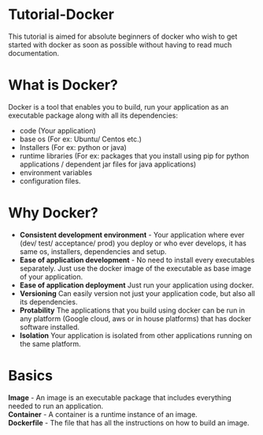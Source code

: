 # Tutorial-Docker
This tutorial is aimed for absolute beginners of docker who wish to get started with docker as soon as possible without having to read much documentation.

# What is Docker?
Docker is a tool that enables you to build, run your application as an executable package along with all its dependencies:
- code (Your application)
- base os (For ex: Ubuntu/ Centos etc.)
- Installers (For ex: python or java)
- runtime libraries (For ex: packages that you install using pip for python applications / dependent jar files for java applications)
- environment variables
- configuration files.

# Why Docker?
- **Consistent development environment** - Your application where ever (dev/ test/ acceptance/ prod) you deploy or who ever develops, it has same os, installers, dependencies and setup.
- **Ease of application development** - No need to install every executables separately. Just use the docker image of the executable as base image of your application.
- **Ease of application deployment** Just run your application using docker.
- **Versioning** Can easily version not just your application code, but also all its dependencies.
- **Protability** The applications that you build using docker can be run in any platform (Google cloud, aws or in house platforms) that has docker software installed.
- **Isolation** Your application is isolated from other applications running on the same platform.

# Basics
**Image** \- An image is an executable package that includes everything needed to run an application.  
**Container** \- A container is a runtime instance of an image.  
**Dockerfile** \- The file that has all the instructions on how to build an image.  
